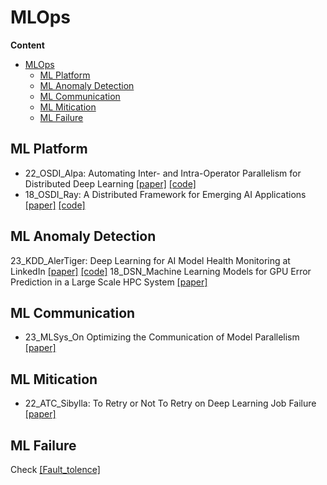 # MLOps

**Content**


- [MLOps](#mlops)
  - [ML Platform](#ml-platform)
  - [ML Anomaly Detection](#ml-anomaly-detection)
  - [ML Communication](#ml-communication)
  - [ML Mitication](#ml-mitication)
  - [ML Failure](#ml-failure)

## ML Platform

- 22_OSDI_Alpa: Automating Inter- and Intra-Operator Parallelism for Distributed Deep Learning [[paper]](https://arxiv.org/pdf/2201.12023.pdf) [[code]](https://github.com/alpa-projects/alpa)
- 18_OSDI_Ray: A Distributed Framework for Emerging AI Applications [[paper]](https://www.usenix.org/system/files/osdi18-moritz.pdf) [[code]](https://github.com/ray-project/ray)

## ML Anomaly Detection

23_KDD_AlerTiger: Deep Learning for AI Model Health Monitoring at LinkedIn [[paper]](https://arxiv.org/abs/2306.01977) [[code]](https://github.com/linkedin/AlerTiger/blob/main/alertiger/src/features.py)
18_DSN_Machine Learning Models for GPU Error Prediction in a Large Scale HPC System [[paper]](https://ieeexplore.ieee.org/document/8416474)


## ML Communication

- 23_MLSys_On Optimizing the Communication of Model Parallelism [[paper]](https://arxiv.org/pdf/2211.05322.pdf)

## ML Mitication

- 22_ATC_Sibylla: To Retry or Not To Retry on Deep Learning Job Failure [[paper]](https://www.usenix.org/system/files/atc22-kim-taeyoon.pdf)


## ML Failure

Check [[Fault_tolence]](../Fault_tolerance/README.md#ai-system)